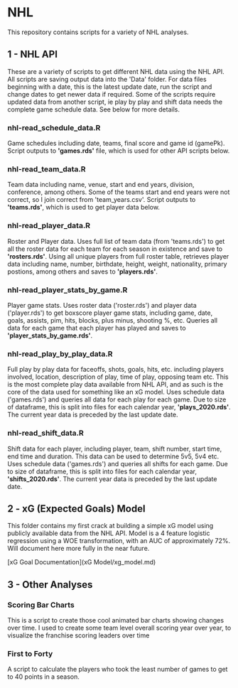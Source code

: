 # NHL

This repository contains scripts for a variety of NHL analyses.

## 1 - NHL API

These are a variety of scripts to get different NHL data using the NHL API.  All scripts are saving output data into the 'Data' folder.  For data files beginning with a date, this is the latest update date, run the script and change dates to get newer data if required.  Some of the scripts require updated data from another script, ie play by play and shift data needs the complete game schedule data.  See below for more details.

### nhl-read_schedule_data.R
Game schedules including date, teams, final score and game id (gamePk).  Script outputs to **'games.rds'** file, which is used for other API scripts below.

### nhl-read_team_data.R
Team data including name, venue, start and end years, division, conference, among others.  Some of the teams start and end years were not correct, so I join correct from 'team_years.csv'.  Script outputs to **'teams.rds'**, which is used to get player data below.

### nhl-read_player_data.R
Roster and Player data.  Uses full list of team data (from 'teams.rds') to get all the roster data for each team for each season in existence and save to **'rosters.rds'**.  Using all unique players from full roster table, retrieves player data including name, number, birthdate, height, weight, nationality, primary postions, among others and saves to **'players.rds'**.

### nhl-read_player_stats_by_game.R
Player game stats. Uses roster data ('roster.rds') and player data ('player.rds') to get boxscore player game stats, including game, date, goals, assists, pim, hits, blocks, plus minus, shooting %, etc. Queries all data for each game that each player has played and saves to **'player_stats_by_game.rds'**.

### nhl-read_play_by_play_data.R
Full play by play data for faceoffs, shots, goals, hits, etc. including players involved, location, description of play, time of play, opposing team etc.  This is the most complete play data available from NHL API, and as such is the core of the data used for something like an xG model. Uses schedule data ('games.rds') and queries all data for each play for each game.  Due to size of dataframe, this is split into files for each calendar year, **'plays_2020.rds'**.  The current year data is preceded by the last update date.

### nhl-read_shift_data.R
Shift data for each player, including player, team, shift number, start time, end time and duration.  This data can be used to determine 5v5, 5v4 etc.  Uses schedule data ('games.rds') and queries all shifts for each game.  Due to size of dataframe, this is split into files for each calendar year, **'shifts_2020.rds'**.  The current year data is preceded by the last update date.

## 2 - xG (Expected Goals) Model

This folder contains my first crack at building a simple xG model using publicly available data from the NHL API.  Model is a 4 feature logistic regression using a WOE transformation, with an AUC of approximately 72%.  Will document here more fully in the near future.

[xG Goal Documentation](xG Model/xg_model.md)

## 3 - Other Analyses

### Scoring Bar Charts
This is a script to create those cool animated bar charts showing changes over time.  I used to create some team level overall scoring year over year, to visualize the franchise scoring leaders over time

### First to Forty
A script to calculate the players who took the least number of games to get to 40 points in a season.
